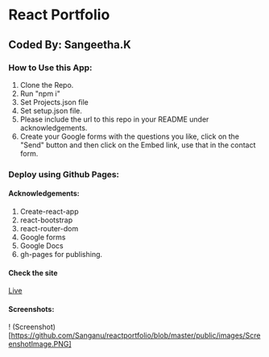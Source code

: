 #  React Portfolio
## Coded By: Sangeetha.K

### How to Use this App:
1. Clone the Repo.
2. Run "npm i"
3. Set Projects.json file
4. Set setup.json file.
5. Please include the url to this repo in your README under acknowledgements. 
6. Create your Google forms with the questions you like, click on the "Send" button and then click on the Embed link, use that in the contact form.


### Deploy using Github Pages:

#### Acknowledgements:
1. Create-react-app
2. react-bootstrap
3. react-router-dom
4. Google forms
5. Google Docs
6. gh-pages for publishing.

#### Check the site
[Live](https://sanganu.github.io)

#### Screenshots:
! (Screenshot)[https://github.com/Sanganu/reactportfolio/blob/master/public/images/ScreenshotImage.PNG]



